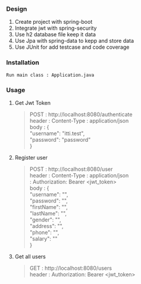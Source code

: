 ### Design
1. Create project with spring-boot
2. Integrate jwt with spring-security
3. Use h2 database file keep it data
4. Use Jpa with spring-data to kepp and store data
5. Use JUnit for add testcase and code coverage

### Installation
``` Run main class : Application.java ```

### Usage
1. Get Jwt Token  
   > POST : http://localhost:8080/authenticate  
        header : Content-Type : application/json  
        body : {  
                 "username": "itti.test",  
                 "password": "password"  
               }

2. Register user  
   > POST : http://localhost:8080/user  
        header : Content-Type : application/json  
               : Authorization: Bearer <jwt_token>  
        body   : {  
                   "username": "",  
                   "password": "",  
                   "firstName": "",  
                   "lastName": "",  
                   "gender": "",  
                   "address": "",  
                   "phone": "",  
                   "salary": ""  
                 }

3. Get all users
   > GET : http://localhost:8080/users  
       header : Authorization: Bearer <jwt_token>  